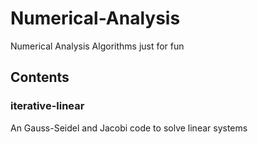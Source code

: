 # Numerical-Analysis
Numerical Analysis Algorithms just for fun

## Contents
### iterative-linear
An Gauss-Seidel and Jacobi code to solve linear systems
